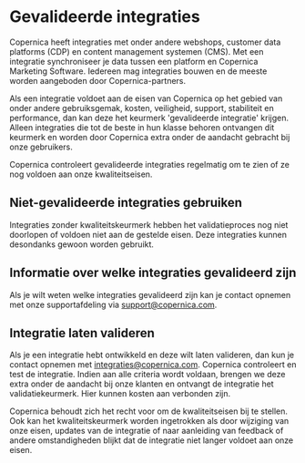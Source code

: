 # Gevalideerde integraties
Copernica heeft integraties met onder andere webshops, customer data platforms (CDP) en content management systemen (CMS). Met een integratie synchroniseer je data tussen een platform en Copernica Marketing Software. Iedereen mag integraties bouwen en de meeste worden aangeboden door Copernica-partners. 

Als een integratie voldoet aan de eisen van Copernica op het gebied van onder andere gebruiksgemak, kosten, veiligheid, support, stabiliteit en performance, dan kan deze het keurmerk 'gevalideerde integratie' krijgen. Alleen integraties die tot de beste in hun klasse behoren ontvangen dit keurmerk en worden door Copernica extra onder de aandacht gebracht bij onze gebruikers.  

Copernica controleert gevalideerde integraties regelmatig om te zien of ze nog voldoen aan onze kwaliteitseisen. 

## Niet-gevalideerde integraties gebruiken
Integraties zonder kwaliteitskeurmerk hebben het validatieproces nog niet doorlopen of voldoen niet aan de gestelde eisen. Deze  integraties kunnen desondanks gewoon worden gebruikt.

## Informatie over welke integraties gevalideerd zijn
Als je wilt weten welke integraties gevalideerd zijn kan je contact opnemen met onze supportafdeling via support@copernica.com. 

## Integratie laten valideren
Als je een integratie hebt ontwikkeld en deze wilt laten valideren, dan kun je contact opnemen met integraties@copernica.com. Copernica controleert en test de integratie. Indien aan alle criteria wordt voldaan, brengen we deze extra onder de aandacht bij onze klanten en ontvangt de integratie het validatiekeurmerk. Hier kunnen kosten aan verbonden zijn.

Copernica behoudt zich het recht voor om de kwaliteitseisen bij te stellen. Ook kan het kwaliteitskeurmerk worden ingetrokken als door wijziging van onze eisen, updates van de integratie of naar aanleiding van feedback of andere omstandigheden blijkt dat de integratie niet langer voldoet aan onze eisen.
